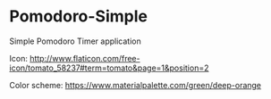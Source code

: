 # Pomodoro-Simple
Simple Pomodoro Timer application

Icon: http://www.flaticon.com/free-icon/tomato_58237#term=tomato&page=1&position=2

Color scheme: https://www.materialpalette.com/green/deep-orange